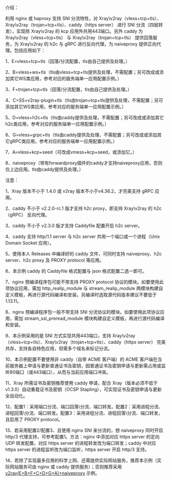 介绍：

利用 nginx 或 haproxy 支持 SNI 分流特性，对 Xray\v2ray（vless+tcp+tls）、Xray\v2ray（trojan+tcp+tls）、caddy（https server） 进行 SNI 分流（四层转发），实现除 Xray\v2ray 的 kcp 应用外共用443端口。另外 caddy 为 Xray\v2ray（vless+tcp+tls） 与 Xray\v2ray（trojan+tcp+tls） 提供回落服务，为 Xray\v2ray 的 h2c 与 gRPC 进行反向代理，为 naiveproxy 提供正向代理。包括应用如下：

1、E=vless+tcp+tls（回落/分流配置，tls由自己提供及处理。）

2、B=vless+ws+tls（tls由vless+tcp+tls提供及处理，不需配置；另可改成或添加其它WS类应用，参考对应的服务端单一应用配置示例。）

3、F=trojan+tcp+tls（回落/分流配置，tls由自己提供及处理。）

4、C=SS+v2ray-plugin+tls（tls由trojan+tcp+tls提供及处理，不需配置；另可添加其它WS类应用，参考对应的服务端单一应用配置示例。）

5、D=vless+h2c+tls（tls由caddy提供及处理，不需配置；另可改成或添加其它h2c类应用，参考对应的服务端单一应用配置示例。）

6、G=vless+grpc+tls（tls由caddy提供及处理，不需配置；另可改成或添加其它gRPC类应用，参考对应的服务端单一应用配置示例。）

7、A=vless+kcp+seed（可改成vmess+kcp+seed，或添加它。）

8、naiveproxy（带有forwardproxy插件的caddy才支持naiveproxy应用，否则仅上边应用。tls由caddy提供及处理。）

注意：

1、Xray 版本不小于 1.4.0 或 v2ray 版本不小于v4.36.2，才完美支持 gRPC 应用。

2、caddy 不小于 v2.2.0-rc.1 版才支持 h2c proxy，即支持 Xray\v2ray 的 h2c（gRPC） 反向代理。

3、caddy 不小于 v2.3.0 版才支持 Caddyfile 配置开启 h2c server。

4、caddy 支持 http/1.1 server 与 h2c server 共用一个端口或一个进程（Unix Domain Socket 应用）。

5、使用本人 Releases 中编译好的 caddy 文件，可同时支持 naiveproxy、h2c server、h2c proxy 及 PROXY protocol 等应用。

6、本示例 caddy 的 Caddyfile 格式配置与 json 格式配置二选一即可。

7、nginx 预编译程序包可能不带支持 PROXY protocol 协议的模块。如要使用此项协议应用，需加 http_realip_module 与 stream_realip_module 两模块构建自定义模板，再进行源代码编译和安装。另编译时选取源代码版本建议不要低于1.13.11。

8、nginx 预编译程序包一般不带支持 SNI 分流协议的模块。如要使用此项协议应用，需加 stream_ssl_preread_module 模块构建自定义模板，再进行源代码编译和安装。

9、本示例采用的是 SNI 方式实现共用443端口，支持 Xray\v2ray（vless+tcp+tls）、Xray\v2ray（trojan+tcp+tls）、caddy（https server） 完美共存，支持各自特色应用，但需多个域名来标记分流。

10、本示例配置不要使用非 caddy（自带 ACME 客户端）的 ACME 客户端在当前服务器上申请与更新普通证书及密钥，因普通证书及密钥申请与更新需占用或监听80端口（或443端口），从而与当前应用端口冲突。

11、Xray 所需证书及密钥推荐使用 caddy 申请，配合 Xray（版本必须不低于v1.3.0）自动重载证书及密钥（OCSP Stapling），可实现证书及密钥申请与更新全自动化。

12、配置1：采用端口分流、端口回落\分流、端口转发。配置2：采用进程分流、进程回落\分流、端口转发。配置3：采用进程分流、进程回落\分流、端口转发，且启用了 PROXY protocol。

13、若采用配置2/配置3、且使用 nginx SNI 来分流的，想 naiveproxy 同时开启 http/3 代理支持，可参考配置1。方法：nginx 中添加对应 https server 的定向 UDP 转发配置，对应 https server 的进程转发改为端口转发；caddy 中对应 https server 的进程监听改为端口监听，https server 开启 http/3 支持。

14、若除了实现最多应用的科学上网、还需提供实际网站服务，推荐本示例（实际网站服务可由 nginx 或 caddy 提供服务）；否则推荐采用 [v2ray(E+B+F+C+D+G+A)+naiveproxy](https://github.com/lxhao61/integrated-examples/tree/main/v2ray(E%2BB%2BF%2BC%2BD%2BG%2BA)%2Bnaiveproxy) 示例。
